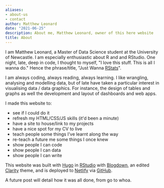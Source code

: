 ```yaml
---
aliases:
- about-us
- contact
author: Matthew Leonard
date: "2021-06-25"
description: About me, Matthew Leonard, owner of this here website
title: About
---
```


I am Matthew Leonard, a Master of Data Science student at the University of Newcastle. I am especially enthusiastic about R and and RStudio. One night, late, deep in code, I thought to myself, "I love this stuff. This is all I wanna do." Hence the phrase/title, "Just Wanna [RStats](https://twitter.com/hashtag/rstats)".

I am always coding, always reading, always learning. I like wrangling, analysing and modelling data, but of late have taken a particular interest in visualising data / data graphics. For instance, the design of tables and graphs as well the development and layout of dashboards and web apps.

I made this website to:

* see if I could do it
* refresh my HTML/CSS/JS skills (it'd been a minute)
* have a site to house/link to my projects
* have a nice spot for my CV to live
* teach people some things I've learnt along the way
* re-teach a future me some things I once knew
* show people I can code
* show people I can data
* show people I can write

This website was built with [Hugo](https://gohugo.io/) in [RStudio](https://www.rstudio.com/products/rstudio/) with [Blogdown](https://pkgs.rstudio.com/blogdown/), an edited [Clarity](https://themes.gohugo.io/hugo-clarity/) theme, and is deployed to [Netlify](https://www.netlify.com/) via [GitHub](https://github.com/).

A future post will detail how it was all done, from go to whoa.
